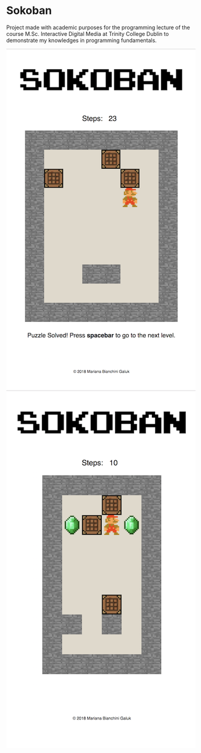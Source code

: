 # Sokoban

Project made with academic purposes for the programming lecture of the course M.Sc. Interactive Digital Media
at Trinity College Dublin to demonstrate my knowledges in programming fundamentals.

<div align="center"<img src ="https://github.com/marianagaluk/Sokoban/blob/master/screenshots/first_level_1.png" /></div>


![alt text](screenshots/first_level_2.png)
![alt text](screenshots/second_level.png)
